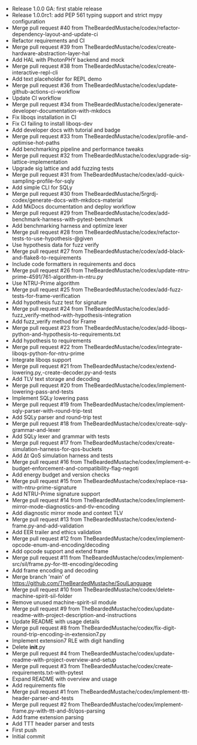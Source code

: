 - Release 1.0.0 GA: first stable release
- Release 1.0.0rc1: add PEP 561 typing support and strict mypy configuration
- Merge pull request #40 from TheBeardedMustache/codex/refactor-dependency-layout-and-update-ci
- Refactor requirements and CI
- Merge pull request #39 from TheBeardedMustache/codex/create-hardware-abstraction-layer-hal
- Add HAL with PhotonPHY backend and mock
- Merge pull request #38 from TheBeardedMustache/codex/create-interactive-repl-cli
- Add text placeholder for REPL demo
- Merge pull request #36 from TheBeardedMustache/codex/update-github-actions-ci-workflow
- Update CI workflow
- Merge pull request #34 from TheBeardedMustache/codex/generate-developer-documentation-with-mkdocs
- Fix liboqs installation in CI
- Fix CI failing to install liboqs-dev
- Add developer docs with tutorial and badge
- Merge pull request #33 from TheBeardedMustache/codex/profile-and-optimise-hot-paths
- Add benchmarking pipeline and performance tweaks
- Merge pull request #32 from TheBeardedMustache/codex/upgrade-sig-lattice-implementation
- Upgrade sig lattice and add fuzzing tests
- Merge pull request #31 from TheBeardedMustache/codex/add-quick-sampling-profile-for-sqly
- Add simple CLI for SQLy
- Merge pull request #30 from TheBeardedMustache/5rgrdj-codex/generate-docs-with-mkdocs-material
- Add MkDocs documentation and deploy workflow
- Merge pull request #29 from TheBeardedMustache/codex/add-benchmark-harness-with-pytest-benchmark
- Add benchmarking harness and optimize lexer
- Merge pull request #28 from TheBeardedMustache/codex/refactor-tests-to-use-hypothesis-@given
- Use hypothesis data for fuzz verify
- Merge pull request #27 from TheBeardedMustache/codex/add-black-and-flake8-to-requirements
- Include code formatters in requirements and docs
- Merge pull request #26 from TheBeardedMustache/codex/update-ntru-prime-4591/761-algorithm-in-ntru.py
- Use NTRU-Prime algorithm
- Merge pull request #25 from TheBeardedMustache/codex/add-fuzz-tests-for-frame-verification
- Add hypothesis fuzz test for signature
- Merge pull request #24 from TheBeardedMustache/codex/add-fuzz_verify-method-with-hypothesis-integration
- Add fuzz_verify method for Frame
- Merge pull request #23 from TheBeardedMustache/codex/add-liboqs-python-and-hypothesis-to-requirements.txt
- Add hypothesis to requirements
- Merge pull request #22 from TheBeardedMustache/codex/integrate-liboqs-python-for-ntru-prime
- Integrate liboqs support
- Merge pull request #21 from TheBeardedMustache/codex/extend-lowering.py,-create-decoder.py-and-tests
- Add TLV text storage and decoding
- Merge pull request #20 from TheBeardedMustache/codex/implement-lowering-pass-and-tests
- Implement SQLy lowering pass
- Merge pull request #19 from TheBeardedMustache/codex/implement-sqly-parser-with-round-trip-test
- Add SQLy parser and round-trip test
- Merge pull request #18 from TheBeardedMustache/codex/create-sqly-grammar-and-lexer
- Add SQLy lexer and grammar with tests
- Merge pull request #17 from TheBeardedMustache/codex/create-simulation-harness-for-qos-buckets
- Add Δt QoS simulation harness and tests
- Merge pull request #16 from TheBeardedMustache/codex/implement-e-budget-enforcement-and-compatibility-flag-negoti
- Add energy budget and version checks
- Merge pull request #15 from TheBeardedMustache/codex/replace-rsa-with-ntru-prime-signature
- Add NTRU-Prime signature support
- Merge pull request #14 from TheBeardedMustache/codex/implement-mirror-mode-diagnostics-and-tlv-encoding
- Add diagnostic mirror mode and context TLV
- Merge pull request #13 from TheBeardedMustache/codex/extend-frame.py-and-add-validation
- Add EER trailer and ethics validation
- Merge pull request #12 from TheBeardedMustache/codex/implement-opcode-enum-and-encoding/decoding
- Add opcode support and extend frame
- Merge pull request #11 from TheBeardedMustache/codex/implement-src/sil/frame.py-for-ttt-encoding/decoding
- Add frame encoding and decoding
- Merge branch 'main' of https://github.com/TheBeardedMustache/SoulLanguage
- Merge pull request #10 from TheBeardedMustache/codex/delete-machine-spirit-sil-folder
- Remove unused machine-spirit-sil module
- Merge pull request #9 from TheBeardedMustache/codex/update-readme-with-project-description-and-instructions
- Update README with usage details
- Merge pull request #8 from TheBeardedMustache/codex/fix-digit-round-trip-encoding-in-extension7.py
- Implement extension7 RLE with digit handling
- Delete __init__.py
- Merge pull request #4 from TheBeardedMustache/codex/update-readme-with-project-overview-and-setup
- Merge pull request #3 from TheBeardedMustache/codex/create-requirements.txt-with-pytest
- Expand README with overview and usage
- Add requirements file
- Merge pull request #1 from TheBeardedMustache/codex/implement-ttt-header-parser-and-tests
- Merge pull request #2 from TheBeardedMustache/codex/implement-frame.py-with-ttt-and-δt/qos-parsing
- Add frame extension parsing
- Add TTT header parser and tests
- First push
- Initial commit
